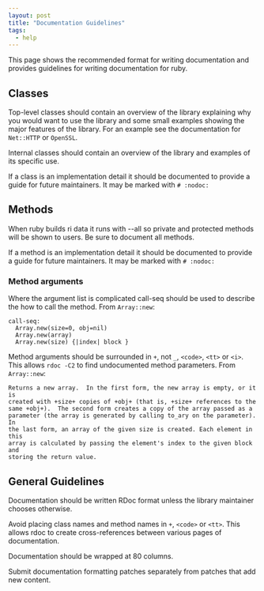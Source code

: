 ```yaml
---
layout: post
title: "Documentation Guidelines"
tags:
  - help
---
```


This page shows the recommended format for writing documentation and provides
guidelines for writing documentation for ruby.

## Classes

Top-level classes should contain an overview of the library explaining why you
would want to use the library and some small examples showing the major
features of the library. For an example see the documentation for `Net::HTTP`
or `OpenSSL`.

Internal classes should contain an overview of the library and examples of its
specific use.

If a class is an implementation detail it should be documented to provide a
guide for future maintainers. It may be marked with `# :nodoc:`

## Methods

When ruby builds ri data it runs with --all so private and protected methods
will be shown to users. Be sure to document all methods.

If a method is an implementation detail it should be documented to provide a
guide for future maintainers. It may be marked with `# :nodoc:`

### Method arguments

Where the argument list is complicated call-seq should be used to describe the
how to call the method. From `Array::new`:

```
call-seq:
  Array.new(size=0, obj=nil)
  Array.new(array)
  Array.new(size) {|index| block }
```

Method arguments should be surrounded in `+`, not `_`, `<code>`, `<tt>` or
`<i>`. This allows `rdoc -C2` to find undocumented method parameters. From
`Array::new`:

```
Returns a new array.  In the first form, the new array is empty, or it is
created with +size+ copies of +obj+ (that is, +size+ references to the
same +obj+).  The second form creates a copy of the array passed as a
parameter (the array is generated by calling to_ary on the parameter). In
the last form, an array of the given size is created. Each element in this
array is calculated by passing the element's index to the given block and
storing the return value.
```

## General Guidelines

Documentation should be written RDoc format unless the library maintainer
chooses otherwise.

Avoid placing class names and method names in `+`, `<code>` or `<tt>`. This
allows rdoc to create cross-references between various pages of documentation.

Documentation should be wrapped at 80 columns.

Submit documentation formatting patches separately from patches that add new
content.

